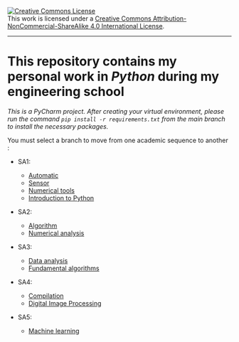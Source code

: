 <a rel="license" href="http://creativecommons.org/licenses/by-nc-sa/4.0/"><img alt="Creative Commons License" style="border-width:0" src="https://i.creativecommons.org/l/by-nc-sa/4.0/88x31.png" /></a><br />This work is licensed under a <a rel="license" href="http://creativecommons.org/licenses/by-nc-sa/4.0/">Creative Commons Attribution-NonCommercial-ShareAlike 4.0 International License</a>.

---


# This repository contains my personal work in *Python* during my engineering school

*This is a PyCharm project. After creating your virtual environment, please run the command `pip install -r requirements.txt` from the main branch to install the necessary packages.*

You must select a branch to move from one academic sequence to another :

- SA1:
  - [Automatic](https://github.com/MelDubi/depot-ensta-python/tree/1A/Automatique)
  - [Sensor](https://github.com/MelDubi/depot-ensta-python/tree/1A/Capteurs)
  - [Numerical tools](https://github.com/MelDubi/depot-ensta-python/tree/1A/Outils%20numériques)
  - [Introduction to Python](https://github.com/MelDubi/depot-ensta-python/tree/1A/Python)

- SA2:
  - [Algorithm](https://github.com/MelDubi/depot-ensta-python/tree/1A/Algorythmes%20fondamentale)
  - [Numerical analysis](https://github.com/MelDubi/depot-ensta-python/tree/1A/Analyse%20Numérique)
 
- SA3:
  - [Data analysis](https://github.com/MelDubi/depot-ensta-python/tree/2A/Analyses%20statistiques%20)
  - [Fundamental algorithms](https://github.com/MelDubi/depot-ensta-python/tree/2A/Algorithmes%20fondamentale)

- SA4:
  - [Compilation](https://github.com/MelDubi/depot-ensta-python/tree/2A/Compilation)
  - [Digital Image Processing](https://github.com/MelDubi/depot-ensta-python/tree/2A/Traitement%20de%20l'image)

- SA5:
  - [Machine learning](https://github.com/MelDubi/depot-ensta-python/tree/3A/machine_learning)


